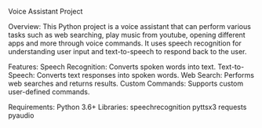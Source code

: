 Voice Assistant Project

Overview:
This Python project is a voice assistant that can perform various tasks such as web searching, play music from youtube, opening different apps and more through voice commands. It uses speech recognition for understanding user input and text-to-speech to respond back to the user.

Features:
Speech Recognition: Converts spoken words into text.
Text-to-Speech: Converts text responses into spoken words.
Web Search: Performs web searches and returns results.
Custom Commands: Supports custom user-defined commands.

Requirements:
Python 3.6+
Libraries:
speechrecognition
pyttsx3
requests
pyaudio
